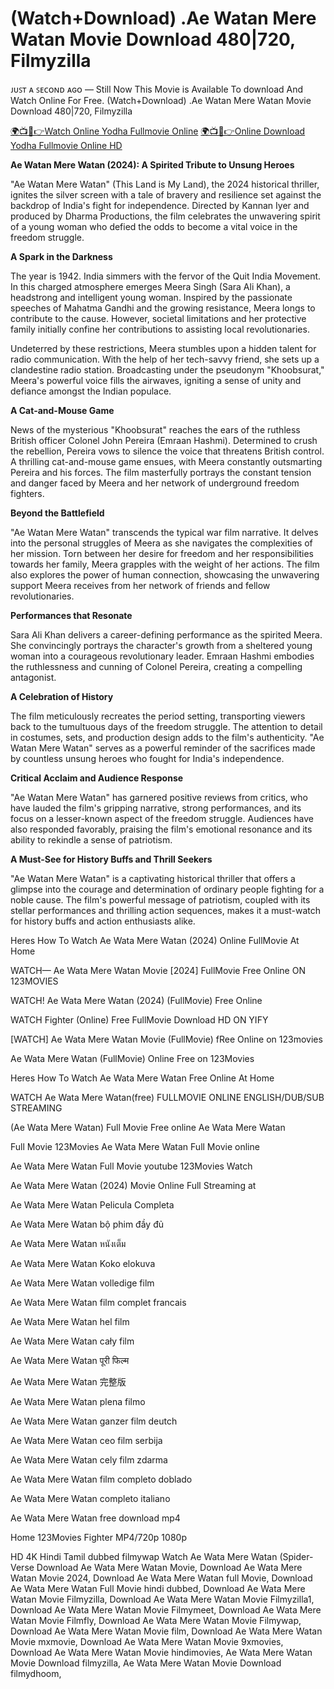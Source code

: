 <h1>(Watch+Download) .Ae Watan Mere Watan Movie Download 480|720, Filmyzilla</h1>
ᴊᴜꜱᴛ ᴀ ꜱᴇᴄᴏɴᴅ ᴀɢᴏ — Still Now This Movie is Available To download And Watch Online For Free. (Watch+Download) .Ae Watan Mere Watan Movie Download 480|720, Filmyzilla

[🌍📺📱👉Watch Online Yodha Fullmovie Online](https://shrinkme.site/iNiFPP)
[🌍📺📱👉Online Download Yodha Fullmovie Online HD](https://bit.ly/moviewaala)
 
 **Ae Watan Mere Watan (2024): A Spirited Tribute to Unsung Heroes**

"Ae Watan Mere Watan" (This Land is My Land), the 2024 historical thriller, ignites the silver screen with a tale of bravery and resilience set against the backdrop of India's fight for independence. Directed by Kannan Iyer and produced by Dharma Productions, the film celebrates the unwavering spirit of a young woman who defied the odds to become a vital voice in the freedom struggle.

**A Spark in the Darkness**

The year is 1942. India simmers with the fervor of the Quit India Movement. In this charged atmosphere emerges Meera Singh (Sara Ali Khan), a headstrong and intelligent young woman. Inspired by the passionate speeches of Mahatma Gandhi and the growing resistance, Meera longs to contribute to the cause. However, societal limitations and her protective family initially confine her contributions to assisting local revolutionaries.

Undeterred by these restrictions, Meera stumbles upon a hidden talent for radio communication. With the help of her tech-savvy friend, she sets up a clandestine radio station. Broadcasting under the pseudonym "Khoobsurat," Meera's powerful voice fills the airwaves, igniting a sense of unity and defiance amongst the Indian populace.  

**A Cat-and-Mouse Game**

News of the mysterious "Khoobsurat" reaches the ears of the ruthless British officer Colonel John Pereira (Emraan Hashmi). Determined to crush the rebellion, Pereira vows to silence the voice that threatens British control. A thrilling cat-and-mouse game ensues, with Meera constantly outsmarting Pereira and his forces. The film masterfully portrays the constant tension and danger faced by Meera and her network of underground freedom fighters.

**Beyond the Battlefield**

"Ae Watan Mere Watan" transcends the typical war film narrative. It delves into the personal struggles of Meera as she navigates the complexities of her mission. Torn between her desire for freedom and her responsibilities towards her family, Meera grapples with the weight of her actions. The film also explores the power of human connection, showcasing the unwavering support Meera receives from her network of friends and fellow revolutionaries.

**Performances that Resonate**

Sara Ali Khan delivers a career-defining performance as the spirited Meera.  She convincingly portrays the character's growth from a sheltered young woman into a courageous revolutionary leader.  Emraan Hashmi embodies the ruthlessness and cunning of Colonel Pereira, creating a compelling antagonist. 

**A Celebration of History**

The film meticulously recreates the period setting, transporting viewers back to the tumultuous days of the freedom struggle. The attention to detail in costumes, sets, and production design adds to the film's authenticity.  "Ae Watan Mere Watan" serves as a powerful reminder of the sacrifices made by countless unsung heroes who fought for India's independence.

**Critical Acclaim and Audience Response**

"Ae Watan Mere Watan" has garnered positive reviews from critics, who have lauded the film's gripping narrative, strong performances, and its focus on a lesser-known aspect of the freedom struggle. Audiences have also responded favorably, praising the film's emotional resonance and its ability to rekindle a sense of patriotism.

**A Must-See for History Buffs and Thrill Seekers**

"Ae Watan Mere Watan" is a captivating historical thriller that offers a glimpse into the courage and determination of ordinary people fighting for a noble cause. The film's powerful message of patriotism, coupled with its stellar performances and thrilling action sequences, makes it a must-watch for history buffs and action enthusiasts alike. 

Heres How To Watch Ae Wata Mere Watan (2024) Online FullMovie At Home

WATCH— Ae Wata Mere Watan Movie [2024] FullMovie Free Online ON 123MOVIES

WATCH! Ae Wata Mere Watan (2024) (FullMovie) Free Online

WATCH Fighter (Online) Free FullMovie Download HD ON YIFY

[WATCH] Ae Wata Mere Watan Movie (FullMovie) fRee Online on 123movies

Ae Wata Mere Watan (FullMovie) Online Free on 123Movies

Heres How To Watch Ae Wata Mere Watan Free Online At Home

WATCH Ae Wata Mere Watan(free) FULLMOVIE ONLINE ENGLISH/DUB/SUB STREAMING

(Ae Wata Mere Watan) Full Movie Free online Ae Wata Mere Watan

Full Movie 123Movies Ae Wata Mere Watan Full Movie online

Ae Wata Mere Watan Full Movie youtube 123Movies Watch

Ae Wata Mere Watan (2024) Movie Online Full Streaming at

Ae Wata Mere Watan Pelicula Completa

Ae Wata Mere Watan bộ phim đầy đủ

Ae Wata Mere Watan หนังเต็ม

Ae Wata Mere Watan Koko elokuva

Ae Wata Mere Watan volledige film

Ae Wata Mere Watan film complet francais

Ae Wata Mere Watan hel film

Ae Wata Mere Watan cały film

Ae Wata Mere Watan पूरी फिल्म

Ae Wata Mere Watan 完整版

Ae Wata Mere Watan plena filmo

Ae Wata Mere Watan ganzer film deutch

Ae Wata Mere Watan ceo film serbija

Ae Wata Mere Watan cely film zdarma

Ae Wata Mere Watan film completo doblado

Ae Wata Mere Watan completo italiano

Ae Wata Mere Watan free download mp4

Home 123Movies Fighter MP4/720p 1080p

HD 4K Hindi Tamil dubbed filmywap Watch Ae Wata Mere Watan (Spider-Verse
Download Ae Wata Mere Watan Movie, Download Ae Wata Mere Watan Movie 2024, Download Ae Wata Mere Watan full Movie, Download Ae Wata Mere Watan Full Movie hindi dubbed, Download Ae Wata Mere Watan Movie Filmyzilla, Download Ae Wata Mere Watan Movie Filmyzilla1, Download Ae Wata Mere Watan Movie Filmymeet, Download Ae Wata Mere Watan Movie Filmfly, Download Ae Wata Mere Watan Movie Filmywap, Download Ae Wata Mere Watan Movie film, Download Ae Wata Mere Watan Movie mxmovie, Download Ae Wata Mere Watan Movie 9xmovies, Download Ae Wata Mere Watan Movie hindimovies, Ae Wata Mere Watan Movie Download filmyzilla, Ae Wata Mere Watan Movie Download filmydhoom,
